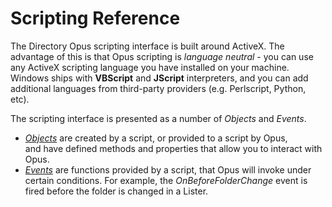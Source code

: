 # Scripting Reference

The Directory Opus scripting interface is built around ActiveX. The advantage of this is that Opus scripting is *language neutral* - you can use any ActiveX scripting language you have installed on your machine. Windows ships with **VBScript** and **JScript** interpreters, and you can add additional languages from third-party providers (e.g. Perlscript, Python, etc).

The scripting interface is presented as a number of *Objects* and *Events*.

- *[Objects](/Manual/reference/scripting_reference/scripting_objects/README.md)* are created by a script, or provided to a script by Opus, and have defined methods and properties that allow you to interact with Opus.
- *[Events](/Manual/reference/scripting_reference/scripting_events/README.md)* are functions provided by a script, that Opus will invoke under certain conditions. For example, the *OnBeforeFolderChange* event is fired before the folder is changed in a Lister.
